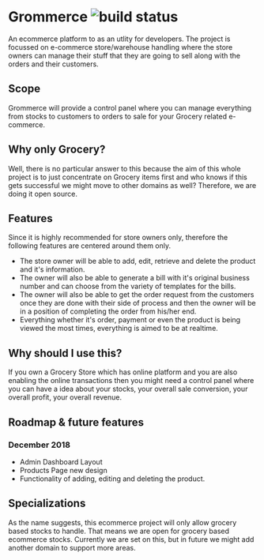 # Grommerce ![build status](https://travis-ci.org/Grommerce/grommerce-frontend.svg?branch=development)

An ecommerce platform to as an utlity for developers. The project is focussed on e-commerce store/warehouse handling where the store owners can manage their stuff that they are going to sell along with the orders and their customers.

## Scope

Grommerce will provide a control panel where you can manage everything from stocks to customers to orders to sale for your Grocery related e-commerce.

## Why only Grocery?

Well, there is no particular answer to this because the aim of this whole project is to just concentrate on Grocery items first and who knows if this gets successful we might move to other domains as well? Therefore, we are doing it open source.

## Features

Since it is highly recommended for store owners only, therefore the following features are centered around them only.

- The store owner will be able to add, edit, retrieve and delete the product and it's information.
- The owner will also be able to generate a bill with it's original business number and can choose from the variety of templates for the bills.
- The owner will also be able to get the order request from the customers once they are done with their side of process and then the owner will be in a position of completing the order from his/her end.
- Everything whether it's order, payment or even the product is being viewed the most times, everything is aimed to be at realtime.

## Why should I use this?

If you own a Grocery Store which has online platform and you are also enabling the online transactions then you might need a control panel where you can have a idea about your stocks, your overall sale conversion, your overall profit, your overall revenue.

## Roadmap & future features

### December 2018

- Admin Dashboard Layout
- Products Page new design
- Functionality of adding, editing and deleting the product.

## Specializations

As the name suggests, this ecommerce project will only allow grocery based stocks to handle. That means we are open for grocery based ecommerce stocks. Currently we are set on this, but in future we might add another domain to support more areas.
